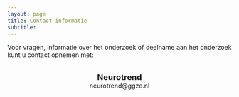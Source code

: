 ```yaml
---
layout: page
title: Contact informatie
subtitle:
---
```


<div align="justify"> 
<p>
Voor vragen, informatie over het onderzoek of deelname aan het onderzoek kunt u contact opnemen met:
</p>
</div>

<div> 
<p style = "text-align: center" >
<br>	
<font size="4"><b>Neurotrend</b></font>	
<br>neurotrend@ggze.nl
</p>
</div>

